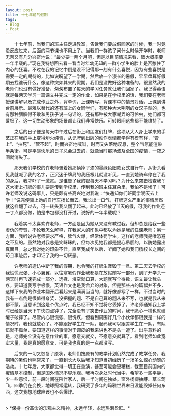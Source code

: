 ```yaml
---
layout: post
title: 十七年前的假期
tags:
- Blog
- Post
---
```



<p style="text-indent:2em;">
十七年前，当我们的班主任走进教室，告诉我们要放假回家的时候，我一时竟没反应过来，后面的两节课也不用上了。当我们一群孩子问什么时候开学时，老师无奈又有几分兴奋地说：“最少要一两个月吧，但是以目前情况来看，很大概率要一年半载的。”现在我特想回去看一看当时年幼无知的一群小学生的脸上是否憋住了内心的狂喜。不过在我的记忆中倒是没不记得那一刻有什么喜悦，因为有些喜悦是需要一定的期待的，比如说盼望了一学期，然后放一个漫长的暑假，早早盘算好假期去找谁玩什么，像这种突如其来的假期，我们是没做好这种准备的。很显然我的老师们也没有做好准备，匆匆布置了每天的学习任务就让我们回家了。我记得英语就是每两天学习一篇课文并完成一定的作业，如果是在学校里的话，我们要在老师授课讲解以及完成作业之外，背单词，上课听写，背课本中的情景对话，上课到讲台前展示。最难以替代的还有班上的女同学们，有那种大大咧咧的女汉子型的，也有那种腼腆得不敢和男孩子说一句话的，还有那种被大家嘲弄的可怜虫，她们都可爱极了。这一切生动形象的场景都让我们非常快乐。可转眼间这些都不能维持了。
</p>
<p style="text-indent:2em;">
之后的日子便是每天中午过后在街上和朋友们打牌，这项从大人身上学来的手艺正在我的手上变得炉火纯青，从记牌到出牌的动作表情都学得有模有样，“管上”、“拍死”、“管不起”，时而兴奋地喊叫，时而又失落地叹息，整个气氛能渲染半条街。可是平淡快乐的日子总会过去的，就像当时那场波及全国的疫情，一夜之间就消失了。
</p>
<p style="text-indent:2em;">
那天我们学校的许老师骑着她那辆掉了漆的墨绿色旧款女式自行车，从街头看见我就喊了我的名字，正沉迷于牌局的我压根儿就没听见，一直到她骑车停在了我的身后，我才吓了一激灵。是谁告了我的密每天不学习吗？为什么来突击检查我？这大街上打牌的事儿要是传到学校里，传到我的班主任耳朵里，我怕不是惨了！可许老师没说这码事儿，只是颇有些高兴地对我说：“快通知你们班同学明天去上学！”说完便骑上她的自行车扬长而去。我长出一口气，打牌这么严重的事情居然就这样翻了过去，可一转头我又慌了起来。此时已经放了11天的假，可我的作业还一丁点都没做，怕是书包都没打开过，说好的一年半载呢？
</p>
<p style="text-indent:2em;">
我着实不太喜欢许老师，一方面是因为她从来没有教过我，但却总是给我一些虚伪的夸赞，不论我怎么解释，在我家人的印象中都以为她是我的任课老师；另一方面，我听说许老师要求严格，脾气火爆，经常体罚学生，这样的老师我是唯恐避之不及的。虽然她对我总是笑眯眯的，但每次见她我都是提心吊胆的，以防她露出真面目。总之我对她的印象不佳。直至我成年以后，听闻了她和我们杨校长之间的苟且事迹后，才印证了我的一切厌恶。
</p>
<p style="text-indent:2em;">
许老师的造访中断了我的假期，也令我的打牌生涯毁于一旦。第二天去学校的我慌慌张张、小心翼翼，以往寒暑假作业我都是在放假前写一部分，到了开学头一两天时再飞速完成一部分，选择、填空就口算，大题就写个得数，语文最让我头疼，要知道我写字极慢，英语作文也是我舍弃的对象，但是那些占的篇幅并不多，这样下来我的作业本翻开后看起来是满满当当的，就好像都写了一样。不过当时的我有一点倒是很值得夸奖，没把握的题、不是自己算的题从来不写，也就是我从来都不蒙，当意识到这是个优点时，我已经不知不觉将它丢掉了。许老师通知我上学时已经是当天下午快四点钟了，完全没有了突击作业的时间，我干脆心一横也就破罐子破摔了。尽管内心很慌张、很愧疚，但看到周围好几个小伙伴都跟我是一样的情况时，我也就放心了。不能跟好学生在一队，起码我可以跟差学生在一队，有队伍就不孤单，要知道这样的事情对于调皮的我来讲也不是头一遭了。出乎意料的是，老师完全没有在意作业的事，愿意交就交，不愿意交就算了。看到老师如此宽宏大量，我是真的愿意交，可是我也真的是一点都没写。
</p>
<p style="text-indent:2em;">
后来的一切又恢复了原状，老师们按原有的教学计划仍然完成了教学任务，我期待的暑假也照常来了，一直到长大以后我才知道当初经历了一场多么惊心动魄的浩劫。十七年后，大家都觉得一切正在重演，甚至可能会更糟糕，截至目前国内的疫情基本控制，但是国外情况不容乐观。我再次身处时代当中，希望多一些平静，少一些怨恨，前一段时间在陪伴家人，后一半时间在独处。窗外杨柳抽芽、草长莺飞，四季仍在变换，地球照常运转，我研究了多年的玛雅世界末日没能毁掉任何东西，这次我想地球应该也不会爆炸。
</p>
<br>
> *保持一份革命的乐观主义精神，永远年轻，永远热泪盈眶。*


